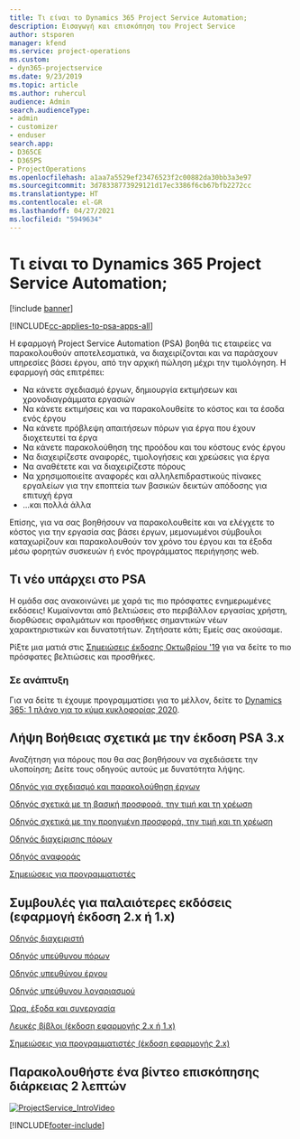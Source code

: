 ```yaml
---
title: Τι είναι το Dynamics 365 Project Service Automation;
description: Εισαγωγή και επισκόπηση του Project Service
author: stsporen
manager: kfend
ms.service: project-operations
ms.custom:
- dyn365-projectservice
ms.date: 9/23/2019
ms.topic: article
ms.author: ruhercul
audience: Admin
search.audienceType:
- admin
- customizer
- enduser
search.app:
- D365CE
- D365PS
- ProjectOperations
ms.openlocfilehash: a1aa7a5529ef23476523f2c00882da30bb3a3e97
ms.sourcegitcommit: 3d78338773929121d17ec3386f6cb67bfb2272cc
ms.translationtype: HT
ms.contentlocale: el-GR
ms.lasthandoff: 04/27/2021
ms.locfileid: "5949634"
---
```

# <a name="what-is-dynamics-365-project-service-automation"></a>Τι είναι το Dynamics 365 Project Service Automation;

[!include [banner](../includes/psa-now-project-operations.md)]

[!INCLUDE[cc-applies-to-psa-apps-all](../includes/cc-applies-to-psa-apps-all.md)]

Η εφαρμογή Project Service Automation (PSA) βοηθά τις εταιρείες να παρακολουθούν αποτελεσματικά, να διαχειρίζονται και να παράσχουν υπηρεσίες βάσει έργου, από την αρχική πώληση μέχρι την τιμολόγηση. Η εφαρμογή σάς επιτρέπει:

- Να κάνετε σχεδιασμό έργων, δημιουργία εκτιμήσεων και χρονοδιαγράμματα εργασιών
- Να κάνετε εκτιμήσεις και να παρακολουθείτε το κόστος και τα έσοδα ενός έργου
- Να κάνετε πρόβλεψη απαιτήσεων πόρων για έργα που έχουν διοχετευτεί τα έργα
- Να κάνετε παρακολούθηση της προόδου και του κόστους ενός έργου
- Να διαχειρίζεστε αναφορές, τιμολογήσεις και χρεώσεις για έργα
- Να αναθέτετε και να διαχειρίζεστε πόρους
- Να χρησιμοποιείτε αναφορές και αλληλεπιδραστικούς πίνακες εργαλείων για την εποπτεία των βασικών δεικτών απόδοσης για επιτυχή έργα
- ...και πολλά άλλα

Επίσης, για να σας βοηθήσουν να παρακολουθείτε και να ελέγχετε το κόστος για την εργασία σας βάσει έργων, μεμονωμένοι σύμβουλοι καταχωρίζουν και παρακολουθούν τον χρόνο του έργου και τα έξοδα μέσω φορητών συσκευών ή ενός προγράμματος περιήγησης web.

## <a name="whats-new-in-psa"></a>Τι νέο υπάρχει στο PSA
Η ομάδα σας ανακοινώνει με χαρά τις πιο πρόσφατες ενημερωμένες εκδόσεις! Κυμαίνονται από βελτιώσεις στο περιβάλλον εργασίας χρήστη, διορθώσεις σφαλμάτων και προσθήκες σημαντικών νέων χαρακτηριστικών και δυνατοτήτων. Ζητήσατε κάτι; Εμείς σας ακούσαμε.

Ρίξτε μια ματιά στις [Σημειώσεις έκδοσης Οκτωβρίου '19](/dynamics365-release-plan/2019wave2/index) για να δείτε το πιο πρόσφατες βελτιώσεις και προσθήκες.

### <a name="in-development"></a>Σε ανάπτυξη
Για να δείτε τι έχουμε προγραμματίσει για το μέλλον, δείτε το [Dynamics 365: 1 πλάνο για το κύμα κυκλοφορίας 2020](/dynamics365-release-plan/2020wave1/index).

## <a name="get-help-with-psa-version-3x"></a>Λήψη Βοήθειας σχετικά με την έκδοση PSA 3.x
Αναζήτηση για πόρους που θα σας βοηθήσουν να σχεδιάσετε την υλοποίηση; Δείτε τους οδηγούς αυτούς με δυνατότητα λήψης.

 [Οδηγός για σχεδιασμό και παρακολούθηση έργων](../psa/implementation-guides/project-planning-tracking.md)

 [Οδηγός σχετικά με τη βασική προσφορά, την τιμή και τη χρέωση](../psa/implementation-guides/begin-quoting-pricing-billing.md)

 [Οδηγός σχετικά με την προηγμένη προσφορά, την τιμή και τη χρέωση](../psa/implementation-guides/adv-quoting-pricing-billing.md)

 [Οδηγός διαχείρισης πόρων](../psa/implementation-guides/resource-management-guide.md)

 [Οδηγός αναφοράς](../psa/implementation-guides/reporting-guide.md)

 [Σημειώσεις για προγραμματιστές](../psa/developer-guides/overview-dev-notes-v3.x.md)

## <a name="guidance-for-earlier-versions-app-version-2x-or-1x"></a>Συμβουλές για παλαιότερες εκδόσεις (εφαρμογή έκδοση 2.x ή 1.x)
 [Οδηγός διαχειριστή](../psa/admin-guide.md)

 [Οδηγός υπεύθυνου πόρων](../psa/resource-manager-guide.md)

 [Οδηγός υπευθύνου έργου](../psa/project-manager-guide.md)

 [Οδηγός υπεύθυνου λογαριασμού](../psa/account-manager-guide.md)

 [Ώρα, έξοδα και συνεργασία](../psa/time-expense-collaboration-guide.md)

 [Λευκές βίβλοι (έκδοση εφαρμογής 2.x ή 1.x)](../psa/white-papers.md)

 [Σημειώσεις για προγραμματιστές (έκδοση εφαρμογής 2.x)](../psa/developer-guides/add-custom-qoi-forms-v2.x.md)

 ## <a name="watch-a-2-minute-overview-video"></a>Παρακολουθήστε ένα βίντεο επισκόπησης διάρκειας 2 λεπτών
 <a name="heroArea"></a> [![ProjectService_IntroVideo](../psa/media/project-service-intro-video.png "ProjectService_IntroVideo")](https://go.microsoft.com/fwlink/p/?LinkId=799457)




[!INCLUDE[footer-include](../includes/footer-banner.md)]